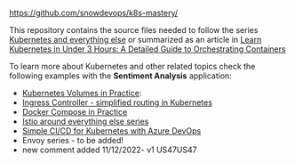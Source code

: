 https://github.com/snowdevops/k8s-mastery/

This repository contains the source files needed to follow the series [Kubernetes and everything else](https://rinormaloku.com/series/kubernetes-and-everything-else/) or summarized as an article in [Learn Kubernetes in Under 3 Hours: A Detailed Guide to Orchestrating Containers](https://medium.freecodecamp.org/learn-kubernetes-in-under-3-hours-a-detailed-guide-to-orchestrating-containers-114ff420e882)

To learn more about Kubernetes and other related topics check the following examples with the **Sentiment Analysis** application:

* [Kubernetes Volumes in Practice](https://rinormaloku.com/kubernetes-volumes-in-practice/):
* [Ingress Controller - simplified routing in Kubernetes](https://www.orange-networks.com/blogs/210-ingress-controller-simplified-routing-in-kubernetes)
* [Docker Compose in Practice](https://github.com/rinormaloku/k8s-mastery/tree/docker-compose)
* [Istio around everything else series](https://rinormaloku.com/series/istio-around-everything-else/)
* [Simple CI/CD for Kubernetes with Azure DevOps](https://www.orange-networks.com/blogs/224-azure-devops-ci-cd-pipeline-to-deploy-to-kubernetes)
* Envoy series - to be added!
* new comment added 11/12/2022- v1
US47US47
